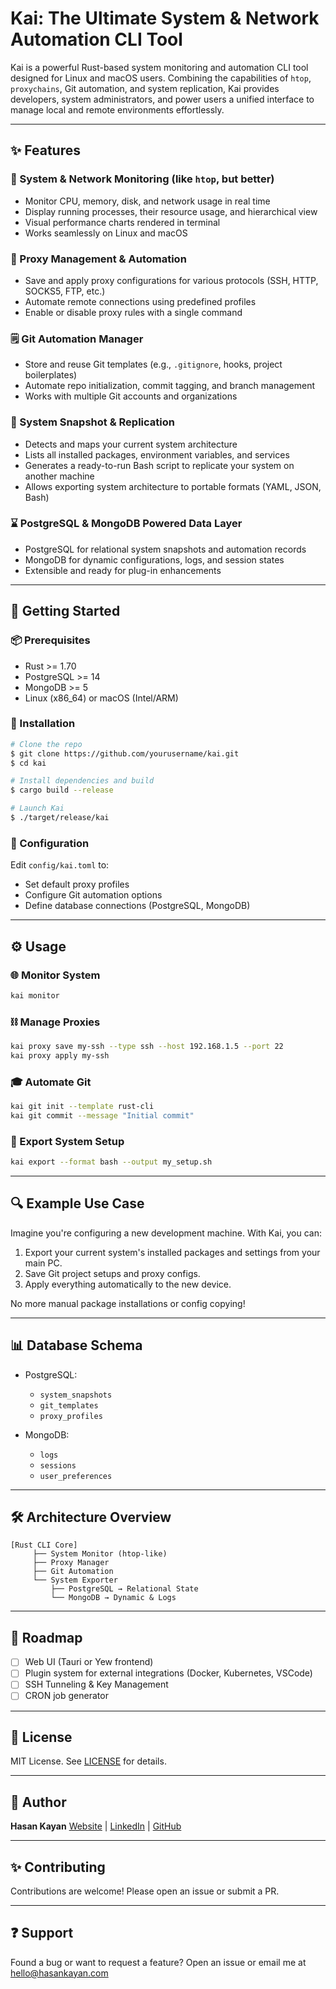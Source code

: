 # Kai: The Ultimate System & Network Automation CLI Tool

Kai is a powerful Rust-based system monitoring and automation CLI tool designed for Linux and macOS users. Combining the capabilities of `htop`, `proxychains`, Git automation, and system replication, Kai provides developers, system administrators, and power users a unified interface to manage local and remote environments effortlessly.

---

## ✨ Features

### 🤖 System & Network Monitoring (like `htop`, but better)

* Monitor CPU, memory, disk, and network usage in real time
* Display running processes, their resource usage, and hierarchical view
* Visual performance charts rendered in terminal
* Works seamlessly on Linux and macOS

### 🚪 Proxy Management & Automation

* Save and apply proxy configurations for various protocols (SSH, HTTP, SOCKS5, FTP, etc.)
* Automate remote connections using predefined profiles
* Enable or disable proxy rules with a single command

### 🗒 Git Automation Manager

* Store and reuse Git templates (e.g., `.gitignore`, hooks, project boilerplates)
* Automate repo initialization, commit tagging, and branch management
* Works with multiple Git accounts and organizations

### 🚀 System Snapshot & Replication

* Detects and maps your current system architecture
* Lists all installed packages, environment variables, and services
* Generates a ready-to-run Bash script to replicate your system on another machine
* Allows exporting system architecture to portable formats (YAML, JSON, Bash)

### ⌛ PostgreSQL & MongoDB Powered Data Layer

* PostgreSQL for relational system snapshots and automation records
* MongoDB for dynamic configurations, logs, and session states
* Extensible and ready for plug-in enhancements

---

## 🚀 Getting Started

### 📦 Prerequisites

* Rust >= 1.70
* PostgreSQL >= 14
* MongoDB >= 5
* Linux (x86\_64) or macOS (Intel/ARM)

### 📂 Installation

```bash
# Clone the repo
$ git clone https://github.com/yourusername/kai.git
$ cd kai

# Install dependencies and build
$ cargo build --release

# Launch Kai
$ ./target/release/kai
```

### 🔧 Configuration

Edit `config/kai.toml` to:

* Set default proxy profiles
* Configure Git automation options
* Define database connections (PostgreSQL, MongoDB)

---

## ⚙ Usage

### 🌐 Monitor System

```bash
kai monitor
```

### ⛓ Manage Proxies

```bash
kai proxy save my-ssh --type ssh --host 192.168.1.5 --port 22
kai proxy apply my-ssh
```

### 🎓 Automate Git

```bash
kai git init --template rust-cli
kai git commit --message "Initial commit"
```

### 🧪 Export System Setup

```bash
kai export --format bash --output my_setup.sh
```

---

## 🔍 Example Use Case

Imagine you're configuring a new development machine. With Kai, you can:

1. Export your current system's installed packages and settings from your main PC.
2. Save Git project setups and proxy configs.
3. Apply everything automatically to the new device.

No more manual package installations or config copying!

---

## 📊 Database Schema

* PostgreSQL:

  * `system_snapshots`
  * `git_templates`
  * `proxy_profiles`
* MongoDB:

  * `logs`
  * `sessions`
  * `user_preferences`

---

## 🛠 Architecture Overview

```
[Rust CLI Core]
     ├── System Monitor (htop-like)
     ├── Proxy Manager
     ├── Git Automation
     └── System Exporter
         ├── PostgreSQL → Relational State
         └── MongoDB → Dynamic & Logs
```

---

## 📖 Roadmap

* [ ] Web UI (Tauri or Yew frontend)
* [ ] Plugin system for external integrations (Docker, Kubernetes, VSCode)
* [ ] SSH Tunneling & Key Management
* [ ] CRON job generator

---

## 💼 License

MIT License. See [LICENSE](./LICENSE) for details.

---

## 👤 Author

**Hasan Kayan**
[Website](https://www.hasankayan.com) | [LinkedIn](https://linkedin.com/in/hasan-kayan-37a59319b) | [GitHub](https://github.com/hasan-kayan)

---

## ✨ Contributing

Contributions are welcome! Please open an issue or submit a PR.

---

## ❓ Support

Found a bug or want to request a feature? Open an issue or email me at [hello@hasankayan.com](mailto:hello@hasankayan.com)
